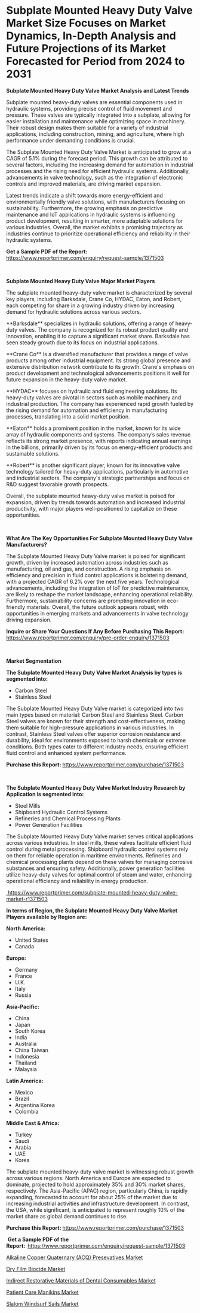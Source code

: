 <p><h1>Subplate Mounted Heavy Duty Valve Market Size Focuses on Market Dynamics, In-Depth Analysis and Future Projections of its Market Forecasted for Period from 2024 to 2031</h1></p><p><strong>Subplate Mounted Heavy Duty Valve Market Analysis and Latest Trends</strong></p>
<p><p>Subplate mounted heavy-duty valves are essential components used in hydraulic systems, providing precise control of fluid movement and pressure. These valves are typically integrated into a subplate, allowing for easier installation and maintenance while optimizing space in machinery. Their robust design makes them suitable for a variety of industrial applications, including construction, mining, and agriculture, where high performance under demanding conditions is crucial.</p><p>The Subplate Mounted Heavy Duty Valve Market is anticipated to grow at a CAGR of 5.1% during the forecast period. This growth can be attributed to several factors, including the increasing demand for automation in industrial processes and the rising need for efficient hydraulic systems. Additionally, advancements in valve technology, such as the integration of electronic controls and improved materials, are driving market expansion. </p><p>Latest trends indicate a shift towards more energy-efficient and environmentally friendly valve solutions, with manufacturers focusing on sustainability. Furthermore, the growing emphasis on predictive maintenance and IoT applications in hydraulic systems is influencing product development, resulting in smarter, more adaptable solutions for various industries. Overall, the market exhibits a promising trajectory as industries continue to prioritize operational efficiency and reliability in their hydraulic systems.</p></p>
<p><strong>Get a Sample PDF of the Report:&nbsp;</strong> <a href="https://www.reportprimer.com/enquiry/request-sample/1371503">https://www.reportprimer.com/enquiry/request-sample/1371503</a></p>
<p>&nbsp;</p>
<p><strong>Subplate Mounted Heavy Duty Valve Major Market Players</strong></p>
<p><p>The subplate mounted heavy-duty valve market is characterized by several key players, including Barksdale, Crane Co, HYDAC, Eaton, and Robert, each competing for share in a growing industry driven by increasing demand for hydraulic solutions across various sectors.</p><p>**Barksdale** specializes in hydraulic solutions, offering a range of heavy-duty valves. The company is recognized for its robust product quality and innovation, enabling it to capture a significant market share. Barksdale has seen steady growth due to its focus on industrial applications.</p><p>**Crane Co** is a diversified manufacturer that provides a range of valve products among other industrial equipment. Its strong global presence and extensive distribution network contribute to its growth. Crane's emphasis on product development and technological advancements positions it well for future expansion in the heavy-duty valve market.</p><p>**HYDAC** focuses on hydraulic and fluid engineering solutions. Its heavy-duty valves are pivotal in sectors such as mobile machinery and industrial production. The company has experienced rapid growth fueled by the rising demand for automation and efficiency in manufacturing processes, translating into a solid market position.</p><p>**Eaton** holds a prominent position in the market, known for its wide array of hydraulic components and systems. The company’s sales revenue reflects its strong market presence, with reports indicating annual earnings in the billions, primarily driven by its focus on energy-efficient products and sustainable solutions.</p><p>**Robert** is another significant player, known for its innovative valve technology tailored for heavy-duty applications, particularly in automotive and industrial sectors. The company's strategic partnerships and focus on R&D suggest favorable growth prospects.</p><p>Overall, the subplate mounted heavy-duty valve market is poised for expansion, driven by trends towards automation and increased industrial productivity, with major players well-positioned to capitalize on these opportunities.</p></p>
<p>&nbsp;</p>
<p><strong>What Are The Key Opportunities For Subplate Mounted Heavy Duty Valve Manufacturers?</strong></p>
<p><p>The Subplate Mounted Heavy Duty Valve market is poised for significant growth, driven by increased automation across industries such as manufacturing, oil and gas, and construction. A rising emphasis on efficiency and precision in fluid control applications is bolstering demand, with a projected CAGR of 6.2% over the next five years. Technological advancements, including the integration of IoT for predictive maintenance, are likely to reshape the market landscape, enhancing operational reliability. Furthermore, sustainability concerns are prompting innovation in eco-friendly materials. Overall, the future outlook appears robust, with opportunities in emerging markets and advancements in valve technology driving expansion.</p></p>
<p><strong>Inquire or Share Your Questions If Any Before Purchasing This Report:</strong> <a href="https://www.reportprimer.com/enquiry/pre-order-enquiry/1371503">https://www.reportprimer.com/enquiry/pre-order-enquiry/1371503</a></p>
<p>&nbsp;</p>
<p><strong>Market Segmentation</strong></p>
<p><strong>The Subplate Mounted Heavy Duty Valve Market Analysis by types is segmented into:</strong></p>
<p><ul><li>Carbon Steel</li><li>Stainless Steel</li></ul></p>
<p><p>The Subplate Mounted Heavy Duty Valve market is categorized into two main types based on material: Carbon Steel and Stainless Steel. Carbon Steel valves are known for their strength and cost-effectiveness, making them suitable for high-pressure applications in various industries. In contrast, Stainless Steel valves offer superior corrosion resistance and durability, ideal for environments exposed to harsh chemicals or extreme conditions. Both types cater to different industry needs, ensuring efficient fluid control and enhanced system performance.</p></p>
<p><strong>Purchase this Report:&nbsp;</strong><a href="https://www.reportprimer.com/purchase/1371503">https://www.reportprimer.com/purchase/1371503</a></p>
<p>&nbsp;</p>
<p><strong>The Subplate Mounted Heavy Duty Valve Market Industry Research by Application is segmented into:</strong></p>
<p><ul><li>Steel Mills</li><li>Shipboard Hydraulic Control Systems</li><li>Refineries and Chemical Processing Plants</li><li>Power Generation Facilities</li></ul></p>
<p><p>The Subplate Mounted Heavy Duty Valve market serves critical applications across various industries. In steel mills, these valves facilitate efficient fluid control during metal processing. Shipboard hydraulic control systems rely on them for reliable operation in maritime environments. Refineries and chemical processing plants depend on these valves for managing corrosive substances and ensuring safety. Additionally, power generation facilities utilize heavy-duty valves for optimal control of steam and water, enhancing operational efficiency and reliability in energy production.</p></p>
<p><a href="https://www.reportprimer.com/subplate-mounted-heavy-duty-valve-market-r1371503">&nbsp;https://www.reportprimer.com/subplate-mounted-heavy-duty-valve-market-r1371503</a></p>
<p><strong>In terms of Region, the Subplate Mounted Heavy Duty Valve Market Players available by Region are:</strong></p>
<p>
    <p> <strong> North America: </strong>
        <ul>
            <li>United States</li>
            <li>Canada</li>
        </ul>
        </p> 
    <p> <strong> Europe: </strong>
        <ul>
            <li>Germany</li>
            <li>France</li>
            <li>U.K.</li>
            <li>Italy</li>
            <li>Russia</li>
        </ul>
        </p> 
    <p> <strong> Asia-Pacific: </strong>
        <ul>
            <li>China</li>
            <li>Japan</li>
            <li>South Korea</li>
            <li>India</li>
            <li>Australia</li>
            <li>China Taiwan</li>
            <li>Indonesia</li>
            <li>Thailand</li>
            <li>Malaysia</li>
        </ul>
        </p> 
    <p> <strong> Latin America: </strong>
        <ul>
            <li>Mexico</li>
            <li>Brazil</li>
            <li>Argentina Korea</li>
            <li>Colombia</li>
        </ul>
        </p> 
    <p> <strong> Middle East & Africa: </strong>
        <ul>
            <li>Turkey</li>
            <li>Saudi</li>
            <li>Arabia</li>
            <li>UAE</li>
            <li>Korea</li>
        </ul>
    </p>
    </p>
<p><p>The subplate mounted heavy-duty valve market is witnessing robust growth across various regions. North America and Europe are expected to dominate, projected to hold approximately 35% and 30% market shares, respectively. The Asia-Pacific (APAC) region, particularly China, is rapidly expanding, forecasted to account for about 25% of the market due to increasing industrial activities and infrastructure development. In contrast, the USA, while significant, is anticipated to represent roughly 10% of the market share as global demand continues to rise.</p></p>
<p><strong>Purchase this Report: </strong><a href="https://www.reportprimer.com/purchase/1371503">https://www.reportprimer.com/purchase/1371503</a></p>
<p>&nbsp;<strong>Get a Sample PDF of the Report:&nbsp;&nbsp;</strong><a href="https://www.reportprimer.com/enquiry/request-sample/1371503">https://www.reportprimer.com/enquiry/request-sample/1371503</a></p>
<p><strong></strong></p>
<p><p><a href="https://issuu.com/reportprime-2/docs/alkaline-copper-quaternary-acq-pres_e23ef777fa2fb9">Alkaline Copper Quaternary (ACQ) Presevatives Market</a></p><p><a href="https://issuu.com/reportprime-2/docs/dry-film-biocide-market-size-2030.p_74fe0bcb634919">Dry Film Biocide Market</a></p><p><a href="https://medium.com/@mayeuwjvassey/a-comprehensive-look-at-product-type-all-ceramic-porcelain-fused-to-metal-cast-gold-alloys-and-45211891c550">Indirect Restorative Materials of Dental Consumables Market</a></p><p><a href="https://www.linkedin.com/pulse/future-trends-global-patient-care-manikins-market-1nrfe?trackingId=hrzGQXbgRdOeEpt8JbUJfw%3D%3D">Patient Care Manikins Market</a></p><p><a href="https://medium.com/@mayeuwjvassey/global-slalom-windsurf-sails-market-trends-analysis-and-future-growth-prospects-2024-2031-1317daf08793?postPublishedType=repub">Slalom Windsurf Sails Market</a></p></p>
